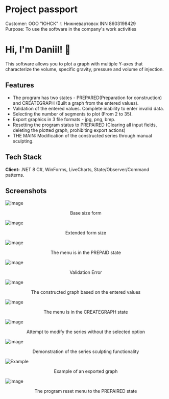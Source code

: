 # Project passport
Customer: ООО "ЮНСК" г. Нижневартовск
INN 8603198429  
Purpose: To use the software in the company's work activities

# Hi, I'm Daniil! 👋
This software allows you to plot a graph with multiple Y-axes that characterize the volume, specific gravity, pressure and volume of injection.

## Features
- The program has two states - PREPARED(Preparation for construction) and CREATEGRAPH (Built a graph from the entered values).
- Validation of the entered values. Complete inability to enter invalid data.
- Selecting the number of segments to plot (From 2 to 35).
- Export graphics in 3 file formats - jpg, png, bmp.
- Resetting the program status to PREPAIRED (Clearing all input fields, deleting the plotted graph, prohibiting export actions)
- THE MAIN: Modification of the constructed series through manual sculpting.

## Tech Stack

**Client:** .NET 8 C#, WinForms, LiveCharts, State/Observer/Command patterns.

## Screenshots


![image](https://github.com/user-attachments/assets/1caec605-3365-4e13-a0ff-3bfb01c26b16)
<p align="center">
Base size form
</p>

![image](https://github.com/user-attachments/assets/687d2050-daf9-4a08-ab5e-ac0826f2c09a)
<p align="center">
Extended form size
</p>

![image](https://github.com/user-attachments/assets/0a7b2af1-9e15-4320-b2e1-38a5b8716ecd)
<p align="center">
The menu is in the PREPAID state
</p>

![image](https://github.com/user-attachments/assets/f6558098-c830-49ef-9638-127b12711262)
<p align="center">
Validation Error
</p>


![image](https://github.com/user-attachments/assets/99b74b90-b0b3-4e3c-a03a-beb5a7c07af2)
<p align="center">
The constructed graph based on the entered values
</p>

![image](https://github.com/user-attachments/assets/bd95111f-f6dc-4966-a165-e30b1b12ba84)
<p align="center">
The menu is in the CREATEGRAPH state
</p>

![image](https://github.com/user-attachments/assets/3687d546-676b-407b-89b8-6a01bdb47f84)
<p align="center">
Attempt to modify the series without the selected option
</p>

![image](https://github.com/user-attachments/assets/d13be026-bced-45d0-9ff1-5c44c1c742dc)
<p align="center">
Demonstration of the series sculpting functionality
</p>

![Example](https://github.com/user-attachments/assets/c4c343e4-a07c-4b49-84ab-f2bc5879dd01)
<p align="center">
Example of an exported graph
</p>

![image](https://github.com/user-attachments/assets/d7d22c77-a7f8-4b9c-a1b7-29acbb1d6b7b)
<p align="center">
The program reset menu to the PREPAIRED state
</p>
